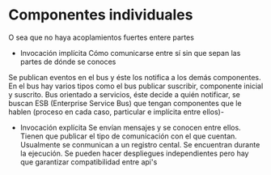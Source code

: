 # Componentes individuales
O sea que no haya acoplamientos fuertes entere partes

- Invocación implícita
Cómo comunicarse entre sí sin que sepan las partes de dónde se conoces

Se publican eventos en el bus y éste los notifica a los demás componentes. En el bus hay varios tipos como el bus publicar suscribir, componente inicial y suscrito. Bus orientado a servicios, éste decide a quién notificar, se buscan ESB (Enterprise Service Bus) que tengan componentes que le hablen (proceso en cada caso, particular e implícita entre ellos)-


- Invocación explícita
Se envían mensajes y se conocen entre ellos. Tienen que publicar el tipo de comunicación con el que cuentan. Usualmente se conmunican a un registro cental. Se encuentran durante la ejecución. Se pueden hacer despliegues independientes pero hay que garantizar compatibilidad entre api's